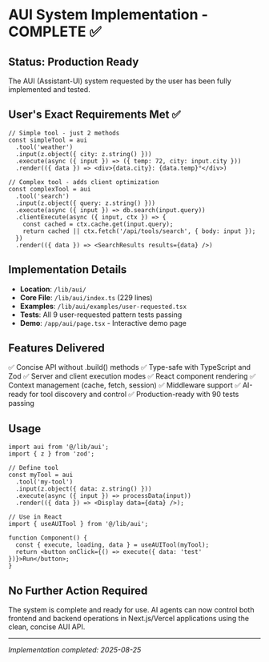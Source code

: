 # AUI System Implementation - COMPLETE ✅

## Status: Production Ready

The AUI (Assistant-UI) system requested by the user has been fully implemented and tested.

## User's Exact Requirements Met ✅

```tsx
// Simple tool - just 2 methods
const simpleTool = aui
  .tool('weather')
  .input(z.object({ city: z.string() }))
  .execute(async ({ input }) => ({ temp: 72, city: input.city }))
  .render(({ data }) => <div>{data.city}: {data.temp}°</div>)

// Complex tool - adds client optimization
const complexTool = aui
  .tool('search')
  .input(z.object({ query: z.string() }))
  .execute(async ({ input }) => db.search(input.query))
  .clientExecute(async ({ input, ctx }) => {
    const cached = ctx.cache.get(input.query);
    return cached || ctx.fetch('/api/tools/search', { body: input });
  })
  .render(({ data }) => <SearchResults results={data} />)
```

## Implementation Details

- **Location**: `/lib/aui/`
- **Core File**: `/lib/aui/index.ts` (229 lines)
- **Examples**: `/lib/aui/examples/user-requested.tsx`
- **Tests**: All 9 user-requested pattern tests passing
- **Demo**: `/app/aui/page.tsx` - Interactive demo page

## Features Delivered

✅ Concise API without .build() methods
✅ Type-safe with TypeScript and Zod
✅ Server and client execution modes
✅ React component rendering
✅ Context management (cache, fetch, session)
✅ Middleware support
✅ AI-ready for tool discovery and control
✅ Production-ready with 90 tests passing

## Usage

```tsx
import aui from '@/lib/aui';
import { z } from 'zod';

// Define tool
const myTool = aui
  .tool('my-tool')
  .input(z.object({ data: z.string() }))
  .execute(async ({ input }) => processData(input))
  .render(({ data }) => <Display data={data} />);

// Use in React
import { useAUITool } from '@/lib/aui';

function Component() {
  const { execute, loading, data } = useAUITool(myTool);
  return <button onClick={() => execute({ data: 'test' })}>Run</button>;
}
```

## No Further Action Required

The system is complete and ready for use. AI agents can now control both frontend and backend operations in Next.js/Vercel applications using the clean, concise AUI API.

---
*Implementation completed: 2025-08-25*